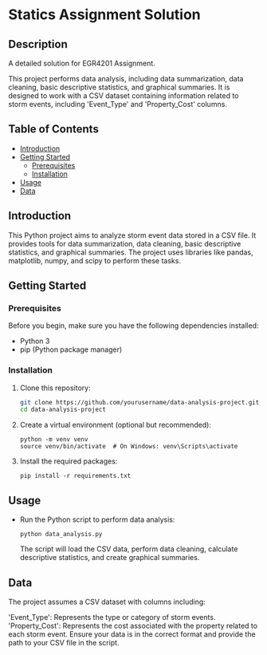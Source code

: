 # Statics Assignment Solution

## Description
A detailed solution for EGR4201 Assignment.

This project performs data analysis, including data summarization, data cleaning, basic descriptive statistics, and graphical summaries. It is designed to work with a CSV dataset containing information related to storm events, including 'Event_Type' and 'Property_Cost' columns.

## Table of Contents
- [Introduction](#introduction)
- [Getting Started](#getting-started)
  - [Prerequisites](#prerequisites)
  - [Installation](#installation)
- [Usage](#usage)
- [Data](#data)

## Introduction

This Python project aims to analyze storm event data stored in a CSV file. It provides tools for data summarization, data cleaning, basic descriptive statistics, and graphical summaries. The project uses libraries like pandas, matplotlib, numpy, and scipy to perform these tasks.

## Getting Started

### Prerequisites

Before you begin, make sure you have the following dependencies installed:

- Python 3
- pip (Python package manager)

### Installation

1. Clone this repository:

   ```bash
   git clone https://github.com/yourusername/data-analysis-project.git
   cd data-analysis-project
   ```

2. Create a virtual environment (optional but recommended):

    ```
    python -m venv venv
    source venv/bin/activate  # On Windows: venv\Scripts\activate
    ```

3. Install the required packages:

    ```
    pip install -r requirements.txt
    ```

## Usage 

- Run the Python script to perform data analysis:

    ```
    python data_analysis.py
    ```

    The script will load the CSV data, perform data cleaning, calculate descriptive statistics, and create graphical summaries.


## Data

The project assumes a CSV dataset with columns including:

'Event_Type': Represents the type or category of storm events.
'Property_Cost': Represents the cost associated with the property related to each storm event.
Ensure your data is in the correct format and provide the path to your CSV file in the script.


